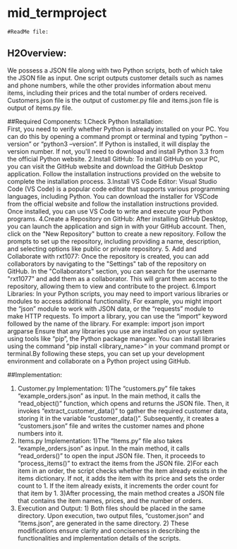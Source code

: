 # mid_termproject

	#ReadMe file:
## H2Overview:
We possess a JSON file along with two Python scripts, both of which take the JSON file as input. One script outputs customer details such as names and phone numbers, while the other provides information about menu items, including their prices and the total number of orders received.
Customers.json file is the output of customer.py file and items.json file is output of items.py file.

##Required Components:
1.Check Python Installation: 	
          First, you need to verify whether Python is already installed on your PC. You can do this by opening a command prompt or terminal and typing “python –              version” or “python3 –version”. If Python is installed, it will display the version number. If not, you'll need to download and install Python 3.3 from             the official Python website.
2.Install GitHub: 
          To install GitHub on your PC, you can visit the GitHub website and download the GitHub Desktop application. Follow the installation instructions provided           on the website to complete the installation process.
3.Install VS Code Editor: 
          Visual Studio Code (VS Code) is a popular code editor that supports various programming languages, including Python. You can download the installer for             VSCode from the official website and follow the installation instructions provided. Once installed, you can use VS Code to write and execute your Python            programs.
4.Create a Repository on GitHub: 
          After installing GitHub Desktop, you can launch the application and sign in with your GitHub account. Then, click on the "New Repository" button to                 create a new repository. Follow the prompts to set up the repository, including providing a name, description, and selecting options like public or                 private repository.
5. Add and Collaborate with rxt1077: 
         Once the repository is created, you can add collaborators by navigating to the "Settings" tab of the repository on GitHub. In the "Collaborators" section,          you can search for the username "rxt1077" and add them as a collaborator. This will grant them access to the repository, allowing them to view and                  contribute to the project.
6.Import Libraries: 
         In your Python scripts, you may need to import various libraries or modules to access additional functionality. For example, you might import the “json”            module to work with JSON data, or the “requests” module to make HTTP requests. To import a library, you can use the “import” keyword followed by the name           of the library. 
         For example:
              import json
              import argparse
Ensure that any libraries you use are installed on your system using tools like “pip”, the Python package manager. You can install libraries using the command “pip install <library_name>” in your command prompt or terminal.By following these steps, you can set up your development environment and collaborate on a Python project using GitHub.


##Implementation:
1. Customer.py Implementation:
                      1)The “customers.py” file takes “example_orders.json” as input. In the main method, it calls the “read_object()” function, which opens and                           returns the JSON file. Then, it invokes “extract_customer_data()” to gather the required customer data, storing it in the variable                                  “customer_data()”. Subsequently, it creates a “customers.json” file and writes the customer names and phone numbers into it.
2. Items.py Implementation:
                    1)The “Items.py” file also takes “example_orders.json” as input. In the main method, it calls “read_orders()” to open the input JSON file.                            Then, it proceeds to “process_items()” to extract the     items from the JSON file.
                    2)For each item in an order, the script checks whether the item already exists in the items dictionary. If not, it adds the item with its price                       and sets the order count to 1. If the item already exists, it increments the order count for that item by 1.
                    3)After processing, the main method creates a JSON file that contains the item names, prices, and the number of orders.
3. Execution and Output:
                  1) Both files should be placed in the same directory. Upon execution, two output files,   “customer.json” and “items.json”, are generated in the                       same directory.
                  2) These modifications ensure clarity and conciseness in describing the functionalities and implementation details of the scripts.
